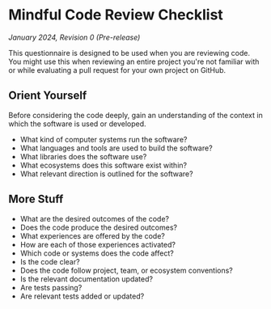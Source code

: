 # Mindful Code Review Checklist

*January 2024, Revision 0 (Pre-release)*

This questionnaire is designed to be used when you are reviewing code. You might use this when reviewing an entire project you're not familiar with or while evaluating a pull request for your own project on GitHub.

## Orient Yourself

Before considering the code deeply, gain an understanding of the context in which the software is used or developed.

* What kind of computer systems run the software?
* What languages and tools are used to build the software?
* What libraries does the software use?
* What ecosystems does this software exist within?
* What relevant direction is outlined for the software?

## More Stuff

* What are the desired outcomes of the code?
* Does the code produce the desired outcomes?
* What experiences are offered by the code?
* How are each of those experiences activated?
* Which code or systems does the code affect?
* Is the code clear?
* Does the code follow project, team, or ecosystem conventions?
* Is the relevant documentation updated?
* Are tests passing?
* Are relevant tests added or updated?

